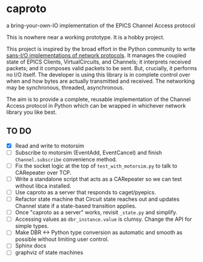 # caproto

a bring-your-own-IO implementation of the EPICS Channel Access protocol

This is nowhere near a working prototype. It is a hobby project.

This project is inspired by the broad effort in the Python community to write
[sans-I/O implementations of network protocols](http://sans-io.readthedocs.io/).
It manages the coupled state of EPICS Clients, VirtualCircuits, and Channels; it
interprets received packets; and it composes valid packets to be sent. But,
crucially, it performs no I/O itself. The developer is using this library is
in complete control over when and how bytes are actually transmitted and
received. The networking may be synchronous, threaded, asynchronous.

The aim is to provide a complete, reusable implementation of the Channel Access
protocol in Python which can be wrapped in whichever network library you like
best.

## TO DO

* [x] Read and write to motorsim
* [ ] Subscribe to motorsim (EventAdd, EventCancel) and finish
  ``Channel.subscribe`` convenience method.
* [ ] Fix the socket logic at the top of `test_with_motorsim.py` to talk to
  CARepeater over TCP.
* [ ] Write a standalone script that acts as a CARepeater so we can test without
  libca installed.
* [ ] Use caproto as a server that responds to caget/pyepics.
* [ ] Refactor state machine that Circuit state reaches out and updates Channel
  state if a state-based transition applies.
* [ ] Once "caproto as a server" works, revisit `_state.py` and simplify.
* [ ] Accessing values as ``dbr_instance.value`` is clumsy. Change the API for
  simple types.
* [ ] Make DBR <-> Python type conversion as automatic and smooth as possible
  without limiting user control.
* [ ] Sphinx docs
* [ ] graphviz of state machines
